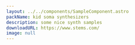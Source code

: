 ```yaml
---
layout: ../../components/SampleComponent.astro
packName: kid soma synthesizers
description: some nice synth samples
downloadURL: https://www.stems.com/
image: null
---
```

